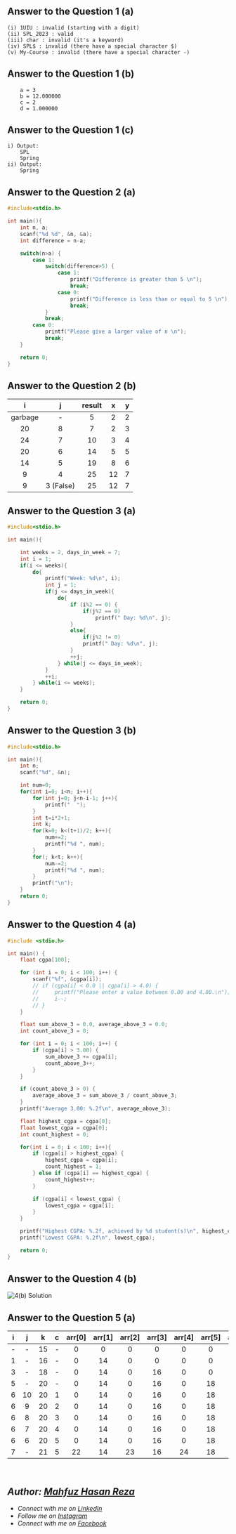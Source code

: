 ## Answer to the Question 1 (a)
```
(i) 1UIU : invalid (starting with a digit)
(ii) SPL_2023 : valid
(iii) char : invalid (it's a keyword)
(iv) SPL$ : invalid (there have a special character $)
(v) My-Course : invalid (there have a special character -)
```

## Answer to the Question 1 (b)
```
    a = 3
    b = 12.000000
    c = 2
    d = 1.000000
```

## Answer to the Question 1 (c)
```
i) Output:
    SPL
    Spring
ii) Output:
    Spring
```

## Answer to the Question 2 (a)
```c
#include<stdio.h>

int main(){
    int n, a;
    scanf("%d %d", &n, &a);
    int difference = n-a;

    switch(n>a) {
        case 1:
            switch(difference>5) {
                case 1:
                    printf("Difference is greater than 5 \n");
                    break;
                case 0:
                    printf("Difference is less than or equal to 5 \n");
                    break;
            }
            break;
        case 0:
            printf("Please give a larger value of n \n");
            break;        
    }

    return 0;
}
```

## Answer to the Question 2 (b)
|    i    |    j    | result |   x   |   y   |
|:---------:|:---------:|:--------:|:-------:|:-------:|
| garbage |    -    |   5    |   2   |   2   |
|   20    |    8    |   7    |   2   |   3   |
|   24    |    7    |   10   |   3   |   4   |
|   20    |    6    |   14   |   5   |   5   |
|   14    |    5    |   19   |   8   |   6   |
|    9    |    4    |   25   |  12   |   7   |
|    9    | 3 (False)|   25   |  12   |   7   |


## Answer to the Question 3 (a)
```c
#include<stdio.h>

int main(){

    int weeks = 2, days_in_week = 7;
    int i = 1;
    if(i <= weeks){
        do{
            printf("Week: %d\n", i);
            int j = 1;
            if(j <= days_in_week){
                do{
                    if (i%2 == 0) {
                        if(j%2 == 0)
                            printf(" Day: %d\n", j);
                    }
                    else{
                        if(j%2 != 0)
                        printf(" Day: %d\n", j);
                    }
                    ++j;
                } while(j <= days_in_week);
            }
            ++i;
        } while(i <= weeks);
    }

    return 0;
}
```

## Answer to the Question 3 (b)
```c
#include<stdio.h>

int main(){
    int n;
    scanf("%d", &n);

    int num=0;
    for(int i=0; i<n; i++){
        for(int j=0; j<n-i-1; j++){
            printf("  ");
        }
        int t=i*2+1;
        int k;
        for(k=0; k<(t+1)/2; k++){
            num+=2;
            printf("%d ", num);
        }
        for(; k<t; k++){
            num-=2;
            printf("%d ", num);
        }
        printf("\n");
    }
    return 0;
}
```

## Answer to the Question 4 (a)
```c
#include <stdio.h>

int main() {
    float cgpa[100];

    for (int i = 0; i < 100; i++) {
        scanf("%f", &cgpa[i]);
        // if (cgpa[i] < 0.0 || cgpa[i] > 4.0) {
        //     printf("Please enter a value between 0.00 and 4.00.\n");
        //     i--;
        // }
    }

    float sum_above_3 = 0.0, average_above_3 = 0.0;
    int count_above_3 = 0;

    for (int i = 0; i < 100; i++) {
        if (cgpa[i] > 3.00) {
            sum_above_3 += cgpa[i];
            count_above_3++;
        }
    }

    if (count_above_3 > 0) {
        average_above_3 = sum_above_3 / count_above_3;
    }
    printf("Average 3.00: %.2f\n", average_above_3);

    float highest_cgpa = cgpa[0];
    float lowest_cgpa = cgpa[0];
    int count_highest = 0;

    for(int i = 0; i < 100; i++){
        if (cgpa[i] > highest_cgpa) {
            highest_cgpa = cgpa[i];
            count_highest = 1;
        } else if (cgpa[i] == highest_cgpa) {
            count_highest++;
        }

        if (cgpa[i] < lowest_cgpa) {
            lowest_cgpa = cgpa[i];
        }
    }

    printf("Highest CGPA: %.2f, achieved by %d student(s)\n", highest_cgpa, count_highest);
    printf("Lowest CGPA: %.2f\n", lowest_cgpa);

    return 0;
}
```

## Answer to the Question 4 (b)
![4(b) Solution](https://github.com/mahfuzhasanreza/uiu-SPL/blob/main/Mid%20(Theory)%20Q.%20Solve/Spring%202023/Q4_b.png)


## Answer to the Question 5 (a)

|  i  |  j  |  k  |  c  | arr[0] | arr[1] | arr[2] | arr[3] | arr[4] | arr[5] | arr[6] | arr[7] | arr[8] | arr[9] |
|:---:|:---:|:---:|:---:|:-------:|:-------:|:-------:|:-------:|:-------:|:-------:|:-------:|:-------:|:-------:|:-------:|
|  -  |  -  | 15  |  -  |    0    |    0    |    0    |    0    |    0    |    0    |    0    |    0    |    0    |    0    |
|  1  |  -  | 16  |  -  |    0    |   14    |    0    |    0    |    0    |    0    |    0    |    0    |    0    |    0    |
|  3  |  -  | 18  |  -  |    0    |   14    |    0    |   16    |    0    |    0    |    0    |    0    |    0    |    0    |
|  5  |  -  | 20  |  -  |    0    |   14    |    0    |   16    |    0    |   18    |    0    |    0    |    0    |    0    |
|  6  |  10 | 20  |  1  |    0    |   14    |    0    |   16    |    0    |   18    |    0    |    0    |    0    |    1    |
|  6  |   9 | 20  |  2  |    0    |   14    |    0    |   16    |    0    |   18    |    0    |    0    |    2    |    1    |
|  6  |   8 | 20  |  3  |    0    |   14    |    0    |   16    |    0    |   18    |    0    |    3    |    2    |    1    |
|  6  |   7 | 20  |  4  |    0    |   14    |    0    |   16    |    0    |   18    |    4    |    3    |    2    |    1    |
|  6  |   6 | 20  |  5  |    0    |   14    |    0    |   16    |    0    |   18    |    5    |    3    |    2    |    1    |
|  7  |  -  | 21  |  5  |   22    |   14    |   23    |   16    |   24    |   18    |    5    |    3    |    2    |    1    |



<br>

## _Author: [Mahfuz Hasan Reza](https://github.com/mahfuzhasanreza/)_
 - _Connect with me on [LinkedIn](https://www.linkedin.com/in/mahfuzhasanreza/)_
 - _Follow me on [Instagram](https://www.instagram.com/mahfuzhasanreza/)_
 - _Connect with me on [Facebook](https://www.facebook.com/mahfuzhasanreza/)_
